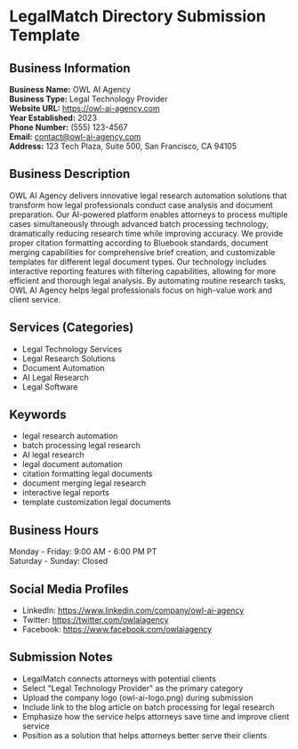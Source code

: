 # LegalMatch Directory Submission Template

## Business Information

**Business Name:** OWL AI Agency  
**Business Type:** Legal Technology Provider  
**Website URL:** https://owl-ai-agency.com  
**Year Established:** 2023  
**Phone Number:** (555) 123-4567  
**Email:** contact@owl-ai-agency.com  
**Address:** 123 Tech Plaza, Suite 500, San Francisco, CA 94105  

## Business Description

OWL AI Agency delivers innovative legal research automation solutions that transform how legal professionals conduct case analysis and document preparation. Our AI-powered platform enables attorneys to process multiple cases simultaneously through advanced batch processing technology, dramatically reducing research time while improving accuracy. We provide proper citation formatting according to Bluebook standards, document merging capabilities for comprehensive brief creation, and customizable templates for different legal document types. Our technology includes interactive reporting features with filtering capabilities, allowing for more efficient and thorough legal analysis. By automating routine research tasks, OWL AI Agency helps legal professionals focus on high-value work and client service.

## Services (Categories)

- Legal Technology Services
- Legal Research Solutions
- Document Automation
- AI Legal Research
- Legal Software

## Keywords

- legal research automation
- batch processing legal research
- AI legal research
- legal document automation
- citation formatting legal documents
- document merging legal research
- interactive legal reports
- template customization legal documents

## Business Hours

Monday - Friday: 9:00 AM - 6:00 PM PT  
Saturday - Sunday: Closed

## Social Media Profiles

- LinkedIn: https://www.linkedin.com/company/owl-ai-agency
- Twitter: https://twitter.com/owlaiagency
- Facebook: https://www.facebook.com/owlaiagency

## Submission Notes

- LegalMatch connects attorneys with potential clients
- Select "Legal Technology Provider" as the primary category
- Upload the company logo (owl-ai-logo.png) during submission
- Include link to the blog article on batch processing for legal research
- Emphasize how the service helps attorneys save time and improve client service
- Position as a solution that helps attorneys better serve their clients
